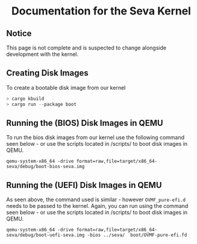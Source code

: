 # <p align="center">Documentation for the Seva Kernel</p>

## Notice

This page is not complete and is suspected to change alongside development with the kernel.

## Creating Disk Images

To create a bootable disk image from our kernel

```rust
> cargo kbuild
> cargo run --package boot
```

## Running the (BIOS) Disk Images in QEMU

To run the bios disk images from our kernel use the following command seen below - or use the scripts located in /scripts/ to boot disk images in QEMU.

```
qemu-system-x86_64 -drive format=raw,file=target/x86_64-seva/debug/boot-bios-seva.img
```

## Running the (UEFI) Disk Images in QEMU

As seen above, the command used is similar - however `OVMF_pure-efi.d` needs to be passed to the kernel. Again, you can run using the command seen below - or use the scripts located in /scripts/ to boot disk images in QEMU.

```
qemu-system-x86_64 -drive format=raw,file=target/x86_64-seva/debug/boot-uefi-seva.img -bios ../seva/  boot/OVMF-pure-efi.fd
```
